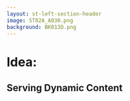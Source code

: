 ```yaml
---
layout: st-left-section-header
image: ST02A_A030.png
background: BK013D.png
---
```


# Idea:
## Serving Dynamic Content
